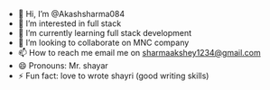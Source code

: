 - 👋 Hi, I’m @Akashsharma084
- 👀 I’m interested in full stack
- 🌱 I’m currently learning full stack development
- 💞️ I’m looking to collaborate on MNC company
- 📫 How to reach me email me on sharmaakshey1234@gmail.com
- 😄 Pronouns: Mr. shayar
- ⚡ Fun fact: love to wrote shayri (good writing skills)

<!---
Akashsharma084/Akashsharma084 is a ✨ special ✨ repository because its `README.md` (this file) appears on your GitHub profile.
You can click the Preview link to take a look at your changes.
--->
